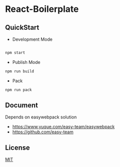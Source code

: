 # React-Boilerplate

## QuickStart

- Development Mode

```bash

npm start

```

- Publish Mode

```bash
npm run build
```

- Pack

```bash
npm run pack
```

## Document

Depends on easywebpack solution

- https://www.yuque.com/easy-team/easywebpack
- https://github.com/easy-team

## License

[MIT](LICENSE)
